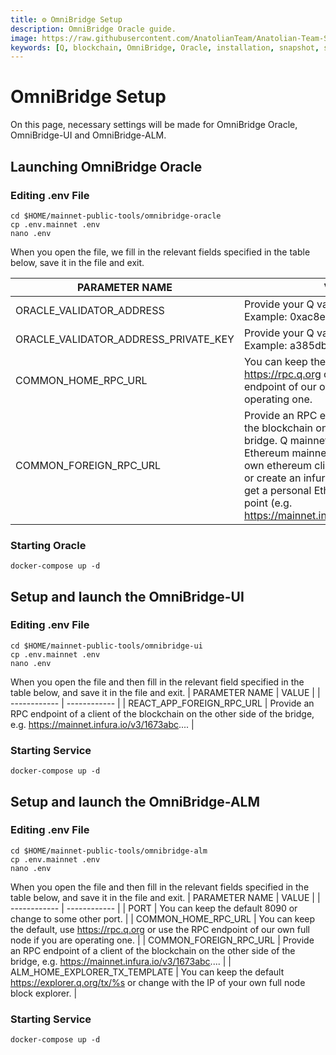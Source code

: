 ```yaml
---
title: ⚙️ OmniBridge Setup
description: OmniBridge Oracle guide.
image: https://raw.githubusercontent.com/AnatolianTeam/Anatolian-Team-Services/main/docs/Mainnet/Q%20Blockhahin/img/Q-Service-Cover.jpg
keywords: [Q, blockchain, OmniBridge, Oracle, installation, snapshot, statesync, update]
---
```


# OmniBridge Setup

On this page, necessary settings will be made for OmniBridge Oracle, OmniBridge-UI and OmniBridge-ALM.

## Launching OmniBridge Oracle

### Editing .env File
```
cd $HOME/mainnet-public-tools/omnibridge-oracle
cp .env.mainnet .env
nano .env
```
When you open the file, we fill in the relevant fields specified in the table below, save it in the file and exit.

| PARAMETER NAME | VALUE |
| ------------ | ------------ |
| ORACLE_VALIDATOR_ADDRESS | Provide your Q validator address. Example: 0xac8e5047d122f801... |
| ORACLE_VALIDATOR_ADDRESS_PRIVATE_KEY	| 	Provide your Q validator private key. Example: a385db8296ceb9a.... | 
| COMMON_HOME_RPC_URL	| You can keep the default, use https://rpc.q.org or use the RPC endpoint of our own full node if you are operating one. |
| COMMON_FOREIGN_RPC_URL | 	Provide an RPC endpoint of a client of the blockchain on the other side of the bridge. Q mainnet bridges to the Ethereum mainnet. You can use your own ethereum client, a public endpoint or create an infura account for free to get a personal Ethereum mainnet access point (e.g. https://mainnet.infura.io/v3/1673abc....). |


### Starting Oracle
```
docker-compose up -d
```

## Setup and launch the OmniBridge-UI

### Editing .env File
```
cd $HOME/mainnet-public-tools/omnibridge-ui
cp .env.mainnet .env
nano .env
```
When you open the file and then fill in the relevant field specified in the table below, and save it in the file and exit.
| PARAMETER NAME |	VALUE |
| ------------ | ------------ |
| REACT_APP_FOREIGN_RPC_URL	| Provide an RPC endpoint of a client of the blockchain on the other side of the bridge, e.g. https://mainnet.infura.io/v3/1673abc.... |

### Starting Service
```
docker-compose up -d
```

## Setup and launch the OmniBridge-ALM

### Editing .env File
```
cd $HOME/mainnet-public-tools/omnibridge-alm
cp .env.mainnet .env
nano .env
```
When you open the file and then fill in the relevant fields specified in the table below, and save it in the file and exit.
| PARAMETER NAME |	VALUE |
| ------------ | ------------ |
| PORT | You can keep the default 8090 or change to some other port. |
| COMMON_HOME_RPC_URL	| You can keep the default, use https://rpc.q.org or use the RPC endpoint of our own full node if you are operating one. |
| COMMON_FOREIGN_RPC_URL	| Provide an RPC endpoint of a client of the blockchain on the other side of the bridge, e.g. https://mainnet.infura.io/v3/1673abc.... |
| ALM_HOME_EXPLORER_TX_TEMPLATE |	You can keep the default https://explorer.q.org/tx/%s or change with the IP of your own full node block explorer. |

### Starting Service
```
docker-compose up -d
```
